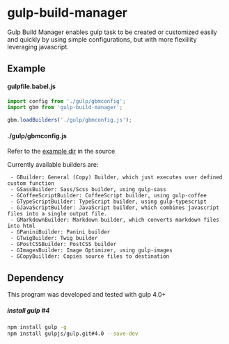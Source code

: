 # gulp-build-manager
Gulp Build Manager enables gulp task to be created or customized easily and quickly by using simple configurations, but with more flexiility leveraging javascript.

## Example

#### gulpfile.babel.js
```javascript
import config from './gulp/gbmconfig';
import gbm from 'gulp-build-manager';

gbm.loadBuilders('./gulp/gbmconfig.js');
```

#### ./gulp/gbmconfig.js
Refer to the [example dir](https://github.com/shnam7/gulp-build-manager/tree/master/example) in the source

Currently available builders are:
```
 - GBuilder: General (Copy) Builder, which just executes user defined custom function
 - GSassBuilder: Sass/Scss builder, using gulp-sass
 - GCoffeeScriptBuilder: CoffeeScript builder, using gulp-coffee
 - GTypeScriptBuilder: TypeScript builder, using gulp-typescript
 - GJavaScriptBuilder: JavaScript builder, which combines javascript files into a single output file.
 - GMarkdownBuilder: Markdown builder, which converts markdown files into html
 - GPaniniBuilder: Panini builder
 - GTwigBuilder: Twig builder
 - GPostCSSBuilder: PostCSS builder
 - GImagesBuilder: Image Optimizer, using gulp-images
 - GCopyBuillder: Copies source files to destination
```

## Dependency
This program was developed and tested with gulp 4.0+

##### install gulp #4
```bash
npm install gulp -g
npm install gulpjs/gulp.git#4.0 --save-dev
```
